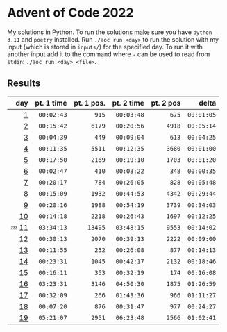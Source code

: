 # Advent of Code 2022

My solutions in Python. To run the solutions make sure you have `python 3.11` and `poetry` installed. Run `./aoc run <day>` to run the solution with my input (which is stored in `inputs/`) for the specified day. To run it with another input add it to the command where `-` can be used to read from `stdin`: `./aoc run <day> <file>`.

## Results

|                                 day | pt. 1 time | pt. 1 pos. | pt. 2 time | pt. 2 pos |      delta |
| ----------------------------------: | ---------: | ---------: | ---------: | --------: | ---------: |
|     [1](aoc_2022/day01/solution.py) | `00:02:43` |      `915` | `00:03:48` |     `675` | `00:01:05` |
|     [2](aoc_2022/day02/solution.py) | `00:15:42` |     `6179` | `00:20:56` |    `4918` | `00:05:14` |
|     [3](aoc_2022/day03/solution.py) | `00:04:39` |      `449` | `00:09:04` |     `613` | `00:04:25` |
|     [4](aoc_2022/day04/solution.py) | `00:11:35` |     `5511` | `00:12:35` |    `3680` | `00:01:00` |
|     [5](aoc_2022/day05/solution.py) | `00:17:50` |     `2169` | `00:19:10` |    `1703` | `00:01:20` |
|     [6](aoc_2022/day06/solution.py) | `00:02:47` |      `410` | `00:03:22` |     `348` | `00:00:35` |
|     [7](aoc_2022/day07/solution.py) | `00:20:17` |      `784` | `00:26:05` |     `828` | `00:05:48` |
|     [8](aoc_2022/day08/solution.py) | `00:15:09` |     `1932` | `00:44:53` |    `4342` | `00:29:44` |
|     [9](aoc_2022/day09/solution.py) | `00:20:16` |     `1988` | `00:54:19` |    `3739` | `00:34:03` |
|    [10](aoc_2022/day10/solution.py) | `00:14:18` |     `2218` | `00:26:43` |    `1697` | `00:12:25` |
| 💤 [11](aoc_2022/day11/solution.py) | `03:34:13` |    `13495` | `03:48:15` |    `9553` | `00:14:02` |
|    [12](aoc_2022/day12/solution.py) | `00:30:13` |     `2070` | `00:39:13` |    `2222` | `00:09:00` |
|    [13](aoc_2022/day13/solution.py) | `00:11:55` |      `252` | `00:26:08` |     `877` | `00:14:13` |
|    [14](aoc_2022/day14/solution.py) | `00:23:31` |     `1045` | `00:42:17` |    `2132` | `00:18:46` |
|    [15](aoc_2022/day15/solution.py) | `00:16:11` |      `353` | `00:32:19` |     `174` | `00:16:08` |
|    [16](aoc_2022/day16/solution.py) | `03:23:31` |     `3146` | `04:50:30` |    `1875` | `01:26:59` |
|    [17](aoc_2022/day17/solution.py) | `00:32:09` |      `266` | `01:43:36` |     `966` | `01:11:27` |
|    [18](aoc_2022/day18/solution.py) | `00:07:20` |      `876` | `00:31:47` |     `977` | `00:24:27` |
|    [19](aoc_2022/day19/solution.py) | `05:21:07` |     `2951` | `06:23:48` |    `2566` | `01:02:41` |
